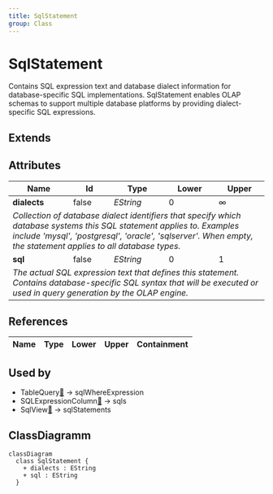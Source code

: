 ```yaml
---
title: SqlStatement
group: Class
---
```


# SqlStatement<a name="class-sqlstatement"></a>

Contains SQL expression text and database dialect information for database-specific SQL implementations. SqlStatement enables OLAP schemas to support multiple database platforms by providing dialect-specific SQL expressions.
## Extends

## Attributes

<table>
  <thead>
    <tr>
      <th>Name</th>
      <th>Id</th>
      <th>Type</th>
      <th>Lower</th>
      <th>Upper</th>
    </tr>
  </thead>
  <tbody>
    <tr>
      <td><strong>dialects</strong></td>
      <td>false</td>
      <td><em>EString</em></td>
      <td>0</td>
      <td>&infin;</td>
    </tr>
    <tr>
      <td colspan="5"><em>Collection of database dialect identifiers that specify which database systems this SQL statement applies to. Examples include 'mysql', 'postgresql', 'oracle', 'sqlserver'. When empty, the statement applies to all database types.</em></td>
    </tr>
    <tr>
      <td><strong>sql</strong></td>
      <td>false</td>
      <td><em>EString</em></td>
      <td>0</td>
      <td>1</td>
    </tr>
    <tr>
      <td colspan="5"><em>The actual SQL expression text that defines this statement. Contains database-specific SQL syntax that will be executed or used in query generation by the OLAP engine.</em></td>
    </tr>
  </tbody>
</table>

## References

<table>
  <thead>
    <tr>
      <th>Name</th>
      <th>Type</th>
      <th>Lower</th>
      <th>Upper</th>
      <th>Containment</th>
    </tr>
  </thead>
  <tbody>
  </tbody>
</table>



## Used by

- TableQuery[🔗](./class-TableQuery) → sqlWhereExpression
- SQLExpressionColumn[🔗](./class-SQLExpressionColumn) → sqls
- SqlView[🔗](./class-SqlView) → sqlStatements

## ClassDiagramm

```mermaid
classDiagram
  class SqlStatement {
    + dialects : EString
    + sql : EString
  }



```
